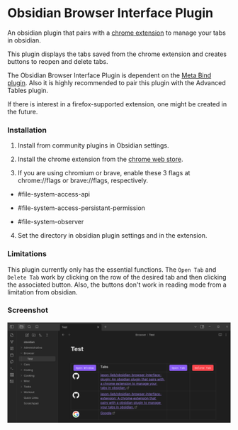# Obsidian Browser Interface Plugin

An obsidian plugin that pairs with a [chrome extension](https://github.com/jason-lieb/obsidian-browser-interface-extension) to manage your tabs in obsidian.

This plugin displays the tabs saved from the chrome extension and creates buttons to reopen and delete tabs.

The Obsidian Browser Interface Plugin is dependent on the [Meta Bind plugin](https://github.com/mProjectsCode/obsidian-meta-bind-plugin). Also it is highly recommended to pair this plugin with the Advanced Tables plugin.

If there is interest in a firefox-supported extension, one might be created in the future.

### Installation

1. Install from community plugins in Obsidian settings.

2. Install the chrome extension from the [chrome web store](https://chromewebstore.google.com/detail/obsidian-browser-interfac/eciohhdfhkkihkiiefldkejohdoghogo?pli=1).

3. If you are using chromium or brave, enable these 3 flags at chrome://flags or brave://flags, respectively.

  - #file-system-access-api

  - #file-system-access-persistant-permission

  - #file-system-observer

4. Set the directory in obsidian plugin settings and in the extension.

### Limitations

This plugin currently only has the essential functions. The `Open Tab` and `Delete Tab` work by clicking on the row of the desired tab and then clicking the associated button. Also, the buttons don't work in reading mode from a limitation from obsidian.

### Screenshot
![obsidian browser interface plugin screenshot](screenshot.png)
